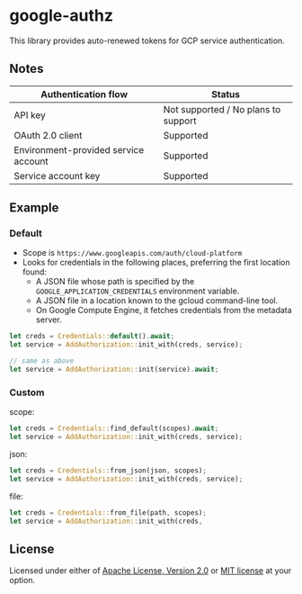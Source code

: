 # google-authz

This library provides auto-renewed tokens for GCP service authentication.

## Notes

| Authentication flow                  | Status                              |
|--------------------------------------|-------------------------------------|
| API key                              | Not supported / No plans to support |
| OAuth 2.0 client                     | Supported                           |
| Environment-provided service account | Supported                           |
| Service account key                  | Supported                           |


## Example

### Default

- Scope is `https://www.googleapis.com/auth/cloud-platform`
- Looks for credentials in the following places, preferring the first location found:
  - A JSON file whose path is specified by the `GOOGLE_APPLICATION_CREDENTIALS` environment variable.
  - A JSON file in a location known to the gcloud command-line tool.
  - On Google Compute Engine, it fetches credentials from the metadata server.

```rust
let creds = Credentials::default().await;
let service = AddAuthorization::init_with(creds, service);

// same as above
let service = AddAuthorization::init(service).await;
```


### Custom

scope:
```rust
let creds = Credentials::find_default(scopes).await;
let service = AddAuthorization::init_with(creds, service);
```

json:
```rust
let creds = Credentials::from_json(json, scopes);
let service = AddAuthorization::init_with(creds, service);
```

file:
```rust
let creds = Credentials::from_file(path, scopes);
let service = AddAuthorization::init_with(creds, 
```


## License

Licensed under either of [Apache License, Version 2.0](./LICENSE-APACHE) or [MIT license](./LICENSE-MIT) at your option.
